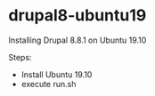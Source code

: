 # drupal8-ubuntu19
Installing Drupal 8.8.1 on Ubuntu 19.10


Steps:
* Install Ubuntu 19.10
* execute run.sh
